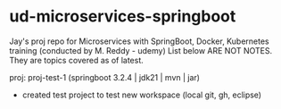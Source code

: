 # ud-microservices-springboot
Jay's proj repo for Microservices with SpringBoot, Docker, Kubernetes training (conducted by M. Reddy - udemy)
List below ARE NOT NOTES. They are topics covered as of latest.

proj: proj-test-1 (springboot 3.2.4 | jdk21 | mvn | jar)
- created test project to test new workspace (local git, gh, eclipse)